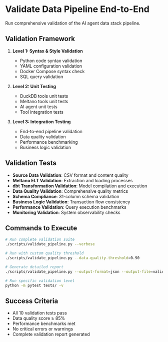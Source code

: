 # Validate Data Pipeline End-to-End

Run comprehensive validation of the AI agent data stack pipeline.

## Validation Framework

1. **Level 1: Syntax & Style Validation**
   - Python code syntax validation
   - YAML configuration validation
   - Docker Compose syntax check
   - SQL query validation

2. **Level 2: Unit Testing**
   - DuckDB tools unit tests
   - Meltano tools unit tests
   - AI agent unit tests
   - Tool integration tests

3. **Level 3: Integration Testing**
   - End-to-end pipeline validation
   - Data quality validation
   - Performance benchmarking
   - Business logic validation

## Validation Tests

- **Source Data Validation**: CSV format and content quality
- **Meltano ELT Validation**: Extraction and loading processes
- **dbt Transformation Validation**: Model compilation and execution
- **Data Quality Validation**: Comprehensive quality metrics
- **Schema Compliance**: 31-column schema validation
- **Business Logic Validation**: Transaction flow consistency
- **Performance Validation**: Query execution benchmarks
- **Monitoring Validation**: System observability checks

## Commands to Execute

```bash
# Run complete validation suite
./scripts/validate_pipeline.py --verbose

# Run with custom quality threshold
./scripts/validate_pipeline.py --data-quality-threshold=0.90

# Generate detailed report
./scripts/validate_pipeline.py --output-format=json --output-file=validation_report.json

# Run specific validation level
python -m pytest tests/ -v
```

## Success Criteria

- All 10 validation tests pass
- Data quality score ≥ 85%
- Performance benchmarks met
- No critical errors or warnings
- Complete validation report generated